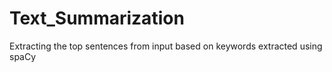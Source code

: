 # Text_Summarization
Extracting the top sentences from input based on keywords extracted using spaCy
